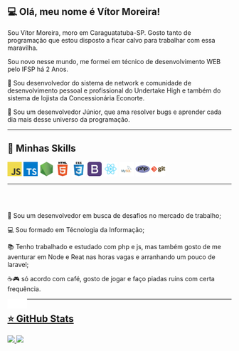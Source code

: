 ## 💻 Olá, meu nome é Vítor Moreira!

Sou Vítor Moreira, moro em Caraguatatuba-SP. Gosto tanto de programação que estou disposto a ficar calvo para trabalhar com essa maravilha.

Sou novo nesse mundo, me formei em técnico de desenvolvimento WEB pelo IFSP há 2 Anos.

🔭 Sou desenvolvedor do sistema de network e comunidade de desenvolvimento pessoal e profissional do Undertake High e também do sistema de lojista da Concessionária Econorte.

💬 Sou um desenvolvedor Júnior, que ama resolver bugs e aprender cada dia mais desse universo da programação.

---

## 🚀 Minhas Skills

<code><img height="32" src="https://raw.githubusercontent.com/github/explore/80688e429a7d4ef2fca1e82350fe8e3517d3494d/topics/javascript/javascript.png" alt="Javascript"/></code>
<code><img height="32" src="https://raw.githubusercontent.com/github/explore/80688e429a7d4ef2fca1e82350fe8e3517d3494d/topics/typescript/typescript.png" alt="Typescript"/></code>
<code><img height="32" src="https://raw.githubusercontent.com/github/explore/80688e429a7d4ef2fca1e82350fe8e3517d3494d/topics/nodejs/nodejs.png" alt="Nodejs"/></code>
<code><img height="32" src="https://raw.githubusercontent.com/github/explore/80688e429a7d4ef2fca1e82350fe8e3517d3494d/topics/html/html.png" alt="HTML5"/></code>
<code><img height="32" src="https://raw.githubusercontent.com/github/explore/80688e429a7d4ef2fca1e82350fe8e3517d3494d/topics/css/css.png" alt="CSS"/></code>
<code><img height="32" src="https://raw.githubusercontent.com/github/explore/80688e429a7d4ef2fca1e82350fe8e3517d3494d/topics/bootstrap/bootstrap.png" alt="Bootstrap"/></code>
<code><img height="32" src="https://raw.githubusercontent.com/github/explore/80688e429a7d4ef2fca1e82350fe8e3517d3494d/topics/react/react.png" alt="React"/></code>
<code><img height="32" src="https://raw.githubusercontent.com/github/explore/80688e429a7d4ef2fca1e82350fe8e3517d3494d/topics/mysql/mysql.png" alt="MySQL"/></code>
<code><img height="32" src="https://raw.githubusercontent.com/github/explore/80688e429a7d4ef2fca1e82350fe8e3517d3494d/topics/php/php.png" alt="Php"/></code>
<code><img height="32" src="https://raw.githubusercontent.com/github/explore/80688e429a7d4ef2fca1e82350fe8e3517d3494d/topics/git/git.png" alt="Git"/></code>


---

</br>
</br>
<div display="inline-block">
 <p align="left">🤿 Sou um desenvolvedor em busca de desafios no mercado de trabalho;</p>
 <p align="left">💻 Sou formado em Técnologia da Informação;</p>
 <p align="left">📚 Tenho trabalhado e estudado com php e js, mas também gosto de me aventurar em Node e Reat nas horas vagas e arranhando um pouco de laravel;</p>
 <p align="left">☕🎮 só acordo com café, gosto de jogar e faço piadas ruins com certa frequência.</p>
</div>


<a href="https://www.instagram.com/vitormoreira.x" target="_blank"><img align="left" alt="Instagram" width="22px" src="https://github.com/Aakarsh-B/trying-repos/blob/master/insta.svg" />
<a href="https://www.linkedin.com/in/vitormariotto" target="_blank"><img align="left" alt="LinkedIn" width="22px" src="https://github.com/Aakarsh-B/trying-repos/blob/master/linkedin.svg" />

---

## ⭐ GitHub Stats

<a href="https://github.com/jeniblodev">
  <img height="180em" src="https://github-readme-stats-eight-theta.vercel.app/api?username=M4riotto&show_icons=true&theme=algolia&include_all_commits=true&count_private=true"/>
  <img height="180em" src="https://github-readme-stats-eight-theta.vercel.app/api/top-langs/?username=M4riotto&layout=compact&langs_count=8&theme=algolia"/>
</a>

